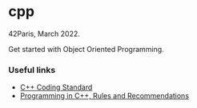 # cpp

42Paris, March 2022.

Get started with Object Oriented Programming.

### Useful links 

- [C++ Coding Standard](https://users.ece.cmu.edu/~eno/coding/CppCodingStandard.html)
- [Programming in C++, Rules and Recommendations
](https://www.doc.ic.ac.uk/lab/cplus/c%2B%2B.rules/)
